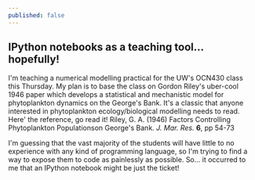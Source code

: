 ```yaml
---
published: false
---
```


## IPython notebooks as a teaching tool... hopefully!

I'm teaching a numerical modelling practical for the UW's OCN430 class this Thursday. My plan is to base the class on Gordon Riley's uber-cool 1946 paper which develops a statistical and mechanistic model for phytoplankton dynamics on the George's Bank. It's a classic that anyone interested in phytoplankton ecology/biological modelling needs to read. Here' the reference, go read it!
Riley, G. A. (1946) Factors Controlling Phytoplankton Populationson George's Bank. *J. Mar. Res.* **6**, pp 54-73

I'm guessing that the vast majority of the students will have little to no experience with any kind of programming language, so I'm trying to find a way to expose them to code as painlessly as possible. So... it occurred to me that an IPython notebook might be just the ticket! 